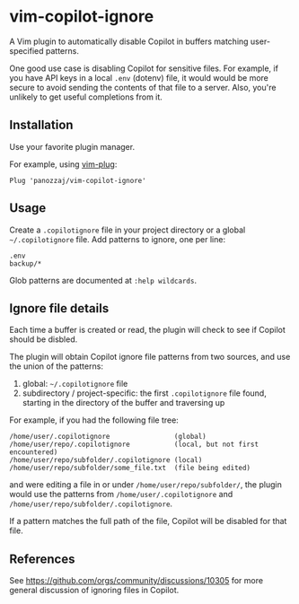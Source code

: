 # vim-copilot-ignore

A Vim plugin to automatically disable Copilot in buffers matching user-specified patterns.

One good use case is disabling Copilot for sensitive files. For example, if you have API keys in a local `.env` (dotenv) file, it would
would be more secure to avoid sending the contents of that file to a server. Also, you're unlikely to get useful completions from it.

## Installation

Use your favorite plugin manager.

For example, using [vim-plug](https://github.com/junegunn/vim-plug):

```vimscript
Plug 'panozzaj/vim-copilot-ignore'
```

## Usage

Create a `.copilotignore` file in your project directory or a global `~/.copilotignore` file. Add patterns to ignore, one per line:

```
.env
backup/*
```

Glob patterns are documented at `:help wildcards`.

## Ignore file details

Each time a buffer is created or read, the plugin will check to see if Copilot should be disbled.

The plugin will obtain Copilot ignore file patterns from two sources, and use the union of the patterns:

1. global: `~/.copilotignore` file
2. subdirectory / project-specific: the first `.copilotignore` file found, starting in the directory of the buffer and traversing up

For example, if you had the following file tree:

```
/home/user/.copilotignore                (global)
/home/user/repo/.copilotignore           (local, but not first encountered)
/home/user/repo/subfolder/.copilotignore (local)
/home/user/repo/subfolder/some_file.txt  (file being edited)
```

and were editing a file in or under `/home/user/repo/subfolder/`, the plugin would use the patterns from `/home/user/.copilotignore` and `/home/user/repo/subfolder/.copilotignore`.

If a pattern matches the full path of the file, Copilot will be disabled for that file.

## References

See https://github.com/orgs/community/discussions/10305 for more general discussion of ignoring files in Copilot.
